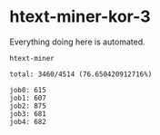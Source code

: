 # htext-miner-kor-3

Everything doing here is automated.

```
htext-miner

total: 3460/4514 (76.650420912716%)

job0: 615
job1: 607
job2: 875
job3: 681
job4: 682
```
